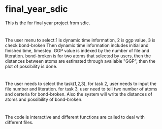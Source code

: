 # final_year_sdic
This is the for final year project from sdic. 
#
The user menu to select:1 is dynamic time information, 2 is ggp value, 3 is check bond-broken
Then dynamic time information includes initial and finished time, timestep.
GGP value is indexed by the number of file and literation.
bond-broken is for two atoms that selected by users, then the distances between atoms are estimated through available "GGP",
then the plot of possibility is done. 
#
The user needs to select the task(1,2,3), for task 2, user needs to input the file number and literation. for task 3, user need to tell two number of atoms and certeria for bond-broken. 
Also the system will write the distances of atoms and possibility of bond-broken.
#
The code is interactive and different functions are called to deal with different files.
